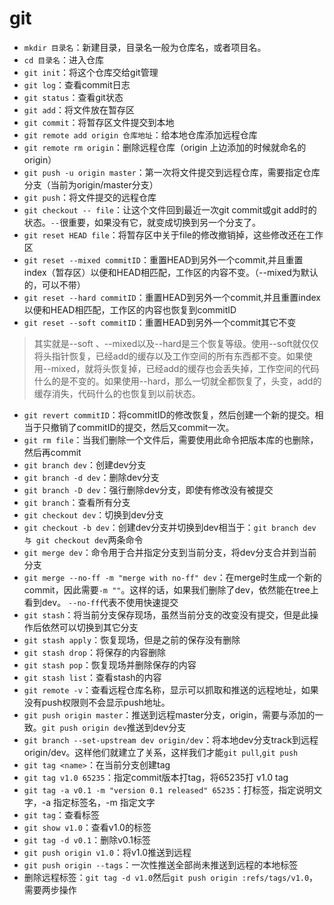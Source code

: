 # git

* `mkdir 目录名`：新建目录，目录名一般为仓库名，或者项目名。
* `cd 目录名`：进入仓库
* `git init`：将这个仓库交给git管理
* `git log`：查看commit日志
* `git status`：查看git状态
* `git add`：将文件放在暂存区
* `git commit`：将暂存区文件提交到本地
* `git remote add origin 仓库地址`：给本地仓库添加远程仓库
* `git remote rm origin`：删除远程仓库（origin 上边添加的时候就命名的origin）
* `git push -u origin master`：第一次将文件提交到远程仓库，需要指定仓库分支（当前为origin/master分支）
* `git push`：将文件提交的远程仓库
* `git checkout -- file`：让这个文件回到最近一次git commit或git add时的状态。`--`很重要，如果没有它，就变成切换到另一个分支了。
* `git reset HEAD file`：将暂存区中关于file的修改撤销掉，这些修改还在工作区
* `git reset --mixed commitID`：重置HEAD到另外一个commit,并且重置index（暂存区）以便和HEAD相匹配，工作区的内容不变。（--mixed为默认的，可以不带）
* `git reset --hard commitID`：重置HEAD到另外一个commit,并且重置index以便和HEAD相匹配，工作区的内容也恢复到commitID
* `git reset --soft commitID`：重置HEAD到另外一个commit其它不变

> 其实就是--soft 、--mixed以及--hard是三个恢复等级。使用--soft就仅仅将头指针恢复，已经add的缓存以及工作空间的所有东西都不变。如果使用--mixed，就将头恢复掉，已经add的缓存也会丢失掉，工作空间的代码什么的是不变的。如果使用--hard，那么一切就全都恢复了，头变，add的缓存消失，代码什么的也恢复到以前状态。

* `git revert commitID`：将commitID的修改恢复，然后创建一个新的提交。相当于只撤销了commitID的提交，然后又commit一次。
* `git rm file`：当我们删除一个文件后，需要使用此命令把版本库的也删除，然后再commit
* `git branch dev`：创建dev分支
* `git branch -d dev`：删除dev分支
* `git branch -D dev`：强行删除dev分支，即使有修改没有被提交
* `git branch`：查看所有分支
* `git checkout dev`：切换到dev分支
* `git checkout -b dev`：创建dev分支并切换到dev相当于：`git branch dev 与 git checkout dev`两条命令
* `git merge dev`：命令用于合并指定分支到当前分支，将dev分支合并到当前分支
* `git merge --no-ff -m "merge with no-ff" dev`：在merge时生成一个新的commit，因此需要`-m ""`。这样的话，如果我们删除了dev，依然能在tree上看到dev。 `--no-ff`代表不使用快速提交
* `git stash`：将当前分支保存现场，虽然当前分支的改变没有提交，但是此操作后依然可以切换到其它分支
* `git stash apply`：恢复现场，但是之前的保存没有删除
* `git stash drop`：将保存的内容删除
* `git stash pop`：恢复现场并删除保存的内容
* `git stash list`：查看stash的内容
* `git remote -v`：查看远程仓库名称，显示可以抓取和推送的远程地址，如果没有push权限则不会显示push地址。
* `git push origin master`：推送到远程master分支，origin，需要与添加的一致。`git push origin dev`推送到dev分支
* `git branch --set-upstream dev origin/dev`：将本地dev分支track到远程origin/dev。这样他们就建立了关系，这样我们才能`git pull`,`git push`
* `git tag <name>`：在当前分支创建tag
* `git tag v1.0 65235`：指定commit版本打tag，将65235打 v1.0 tag
* `git tag -a v0.1 -m "version 0.1 released" 65235`：打标签，指定说明文字，-a 指定标签名，-m 指定文字
* `git tag`：查看标签
* `git show v1.0`：查看v1.0的标签
* `git tag -d v0.1`：删除v0.1标签
* `git push origin v1.0`：将v1.0推送到远程
* `git push origin --tags`：一次性推送全部尚未推送到远程的本地标签
* 删除远程标签：`git tag -d v1.0`然后`git push origin :refs/tags/v1.0`，需要两步操作


